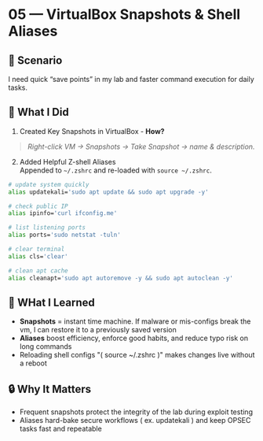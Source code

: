 # 05 — VirtualBox Snapshots & Shell Aliases

## 🧩 Scenario  
I need quick “save points” in my lab and faster command execution for daily tasks.

## 🔧 What I Did

1. Created Key Snapshots in VirtualBox - **How?**  
> *Right-click VM → Snapshots → Take Snapshot → name & description.*

2. Added Helpful Z-shell Aliases  
Appended to `~/.zshrc` and re-loaded with `source ~/.zshrc`.

```bash
# update system quickly
alias updatekali='sudo apt update && sudo apt upgrade -y'

# check public IP
alias ipinfo='curl ifconfig.me'

# list listening ports
alias ports='sudo netstat -tuln'

# clear terminal
alias cls='clear'

# clean apt cache
alias cleanapt='sudo apt autoremove -y && sudo apt autoclean -y'
```

## 🧠 WHat I Learned
- **Snapshots** = instant time machine. If malware or mis-configs break the vm, I can restore it to a previously saved version
- **Aliases** boost efficiency, enforce good habits, and reduce typo risk on long commands
- Reloading shell configs "( source ~/.zshrc )" makes changes live without a reboot

## 🔒 Why It Matters
- Frequent snapshots protect the integrity of the lab during exploit testing
- Aliases hard-bake secure workflows ( ex. updatekali ) and keep OPSEC tasks fast and repeatable
